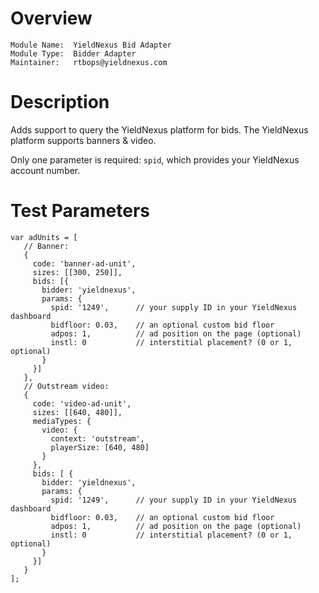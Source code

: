 # Overview

```
Module Name:  YieldNexus Bid Adapter
Module Type:  Bidder Adapter
Maintainer:   rtbops@yieldnexus.com
```

# Description

Adds support to query the YieldNexus platform for bids. The YieldNexus platform supports banners & video.

Only one parameter is required: `spid`, which provides your YieldNexus account number.

# Test Parameters
```
var adUnits = [
   // Banner:
   {
     code: 'banner-ad-unit',
     sizes: [[300, 250]],
     bids: [{
       bidder: 'yieldnexus',
       params: {
         spid: '1249',      // your supply ID in your YieldNexus dashboard
         bidfloor: 0.03,    // an optional custom bid floor
         adpos: 1,          // ad position on the page (optional)
         instl: 0           // interstitial placement? (0 or 1, optional)
       }
     }]
   },
   // Outstream video:
   {
     code: 'video-ad-unit',
     sizes: [[640, 480]],
     mediaTypes: {
       video: {
         context: 'outstream',
         playerSize: [640, 480]
       }
     },
     bids: [ {
       bidder: 'yieldnexus',
       params: {
         spid: '1249',      // your supply ID in your YieldNexus dashboard
         bidfloor: 0.03,    // an optional custom bid floor
         adpos: 1,          // ad position on the page (optional)
         instl: 0           // interstitial placement? (0 or 1, optional)
       }
     }]
   }
];
```
